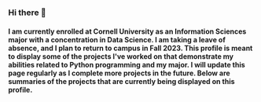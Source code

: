 ### Hi there 👋

#### I am currently enrolled at Cornell University as an Information Sciences major with a concentration in Data Science. I am taking a leave of absence, and I plan to return to campus in Fall 2023. This profile is meant to display some of the projects I've worked on that demonstrate my abilities related to Python programming and my major. I will update this page regularly as I complete more projects in the future. Below are summaries of the projects that are currently being displayed on this profile.

<!--
**notna2435/notna2435** is a ✨ _special_ ✨ repository because its `README.md` (this file) appears on your GitHub profile.

Here are some ideas to get you started:

- 🔭 I’m currently working on ...
- 🌱 I’m currently learning ...
- 👯 I’m looking to collaborate on ...
- 🤔 I’m looking for help with ...
- 💬 Ask me about ...
- 📫 How to reach me: ...
- 😄 Pronouns: ...
- ⚡ Fun fact: ...
-->
